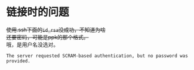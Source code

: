 # 链接时的问题
~~使用.ssh下面的`id_rsa`没成功，不知道为啥~~  
~~还要密码，可能是ppk的那个格式。~~  
哦，是用户名没选对。

```log
The server requested SCRAM-based authentication, but no password was provided.
```
